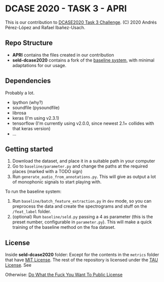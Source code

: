 
# DCASE 2020 - TASK 3 - APRI

This is our contribution to [DCASE2020 Task 3 Challenge]((http://dcase.community/challenge2020/task-sound-event-localization-and-detection)).
(C) 2020 Andrés Pérez-López and Rafael Ibañez-Usach.

## Repo Structure

 * **APRI** contains the files created in our contribution
 * **seld-dcase2020** contains a fork of the [baseline system](https://github.com/sharathadavanne/seld-dcase2020), with minimal adaptations for our usage.

## Dependencies
Probably a lot.
* Ipython (why?)
* soundfile (pysoundfile)
* librosa
* keras (I'm using v2.3.1)
* tensorflow (I'm currently using v2.0.0, since newest 2.1+ collides with that keras version)
* ...

## Getting started
1. Download the dataset, and place it in a suitable path in your computer
2. Go to `baseline/parameter.py` and change the paths at the required places (marked with a TODO sign) 
3. Run `generate_audio_from_annotations.py`. This will give as output a lot of monophonic signals to start playing with.

To run the baseline system:
1. Run `baseline/batch_feature_extraction.py` in `dev` mode, so you can preprocess the data and create the spectrograms and stuff on the `/feat_label` folder.
2. (optional) Run `baseline/seld.py` passing a 4 as parameter (this is the preset number, configurable in `parameter.py`). This will make a quick training of the baseline method on the foa dataset. 

## License
Inside **seld-dcase2020** folder: 
Except for the contents in the `metrics` folder that have [MIT License](seld-dcase2020/metrics/LICENSE.md). The rest of the repository is licensed under the [TAU License](seld-dcase2020/LICENSE.md).
See 

Otherwise: [Do What the Fuck You Want To Public License](APRI/LICENSE.md)


